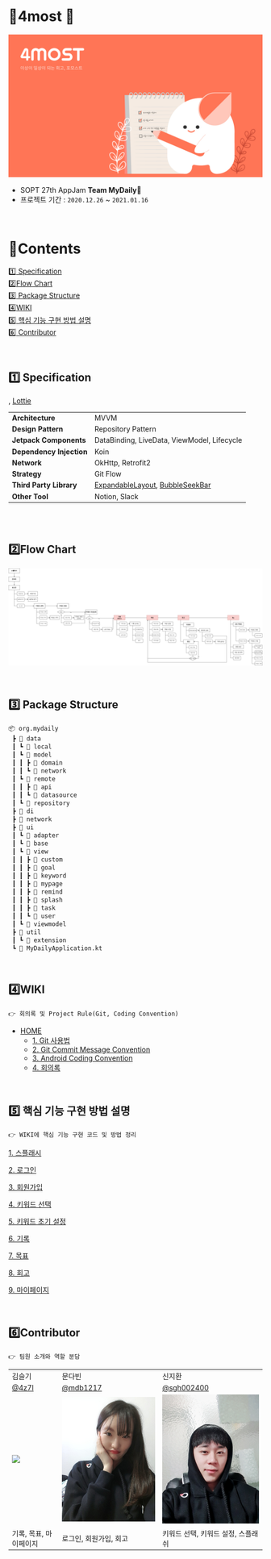 # ​🧡​4most 🧡

![img](/wiki/app_description.png)


- SOPT 27th AppJam **Team MyDaily**​:seedling:
- 프로젝트 기간 : `2020.12.26` ~ `2021.01.16`


<br>

# :green_book:​Contents

[:one:​ Specification](#one-specification)<br>
[:two:​ Flow Chart](#two-flow-chart)<br>
[:three:​ Package Structure](#three-package-structure)<br>
[:four:​ WIKI](#four-wiki)<br>
[:five:​ 핵심 기능 구현 방법 설명](#five-핵심-기능-구현-방법-설명)<br>
[:six:​ Contributor](#six-contributor)<br>




<br>

## ​:one:​ Specification

<table class="tg">
<tbody>
  <tr>
    <td><b>Architecture</b></td>
    <td>MVVM</td>
  </tr>
<tr>
    <td><b>Design Pattern</b></td>
<td>Repository Pattern</td>
</tr>
<tr>
    <td><b>Jetpack Components</b></td>
<td>DataBinding, LiveData, ViewModel, Lifecycle</td>
</tr>
<tr>
    <td><b>Dependency Injection</b></td>
<td>Koin</td>
</tr>
<tr>
    <td><b>Network</b></td>
<td>OkHttp, Retrofit2</td>
</tr>
<tr>
    <td><b>Strategy</b></td>
<td>Git Flow</td>
</tr>

<tr>
    <td><b>Third Party Library</b></td>
<td><a href="https://github.com/skydoves/ExpandableLayout">ExpandableLayout</a>,
 <a href="https://github.com/woxingxiao/BubbleSeekBar">BubbleSeekBar</a></td>,
  <a href="https://github.com/airbnb/lottie-android">Lottie</a></td>

</tr>
<tr>
    <td><b>Other Tool</b></td>
<td>Notion, Slack</td>
</tr>
</tbody>
</table>

<br>

<br>

## :two:​ Flow Chart

![img](/wiki/image/210104_flowchart.png)



<br>

## :three:​ Package Structure

```
📦 org.mydaily
 ┣ 📂 data
 ┃ ┗ 📂 local
 ┃ ┗ 📂 model
 ┃ ┃ ┣ 📂 domain
 ┃ ┃ ┗ 📂 network
 ┃ ┗ 📂 remote
 ┃ ┃ ┣ 📂 api
 ┃ ┃ ┗ 📂 datasource
 ┃ ┗ 📂 repository
 ┣ 📂 di
 ┣ 📂 network
 ┣ 📂 ui
 ┃ ┗ 📂 adapter
 ┃ ┗ 📂 base
 ┃ ┗ 📂 view
 ┃ ┃ ┣ 📂 custom
 ┃ ┃ ┣ 📂 goal
 ┃ ┃ ┣ 📂 keyword
 ┃ ┃ ┣ 📂 mypage
 ┃ ┃ ┣ 📂 remind
 ┃ ┃ ┣ 📂 splash
 ┃ ┃ ┣ 📂 task
 ┃ ┃ ┗ 📂 user
 ┃ ┗ 📂 viewmodel
 ┣ 📂 util
 ┃ ┗ 📂 extension
 ┗ 📜 MyDailyApplication.kt
```



<br>

## :four:​ WIKI

```
👉 회의록 및 Project Rule(Git, Coding Convention)
```
- [HOME](https://github.com/TeamMyDaily/4most-Android/wiki)
  - [1. Git 사용법](https://github.com/TeamMyDaily/4most-Android/wiki/1.-Git-%EC%82%AC%EC%9A%A9%EB%B2%95)
  - [2. Git Commit Message Convention](https://github.com/TeamMyDaily/4most-Android/wiki/2.-Git-Commit-Message-Convention)
  - [3. Android Coding Convention](https://github.com/TeamMyDaily/4most-Android/wiki/3.-Android-Coding-Convention)
  - [4. 회의록](https://github.com/TeamMyDaily/4most-Android/wiki/4.-%ED%9A%8C%EC%9D%98%EB%A1%9D)




<br>

## :five:​ 핵심 기능 구현 방법 설명

```
👉 WIKI에 핵심 기능 구현 코드 및 방법 정리
```

[1. 스플래시](https://github.com/TeamMyDaily/4most-Android/wiki/5.1.-%EC%8A%A4%ED%94%8C%EB%9E%98%EC%8B%9C)

[2. 로그인](https://github.com/TeamMyDaily/4most-Android/wiki/5.2.-%EB%A1%9C%EA%B7%B8%EC%9D%B8)

[3. 회원가입](https://github.com/TeamMyDaily/4most-Android/wiki/5.3.-%ED%9A%8C%EC%9B%90%EA%B0%80%EC%9E%85)

[4. 키워드 선택](https://github.com/TeamMyDaily/4most-Android/wiki/5.4.-%ED%82%A4%EC%9B%8C%EB%93%9C-%EC%84%A0%ED%83%9D)

[5. 키워드 초기 설정](https://github.com/TeamMyDaily/4most-Android/wiki/5.5.-%ED%82%A4%EC%9B%8C%EB%93%9C-%EC%B4%88%EA%B8%B0-%EC%84%A4%EC%A0%95)

[6. 기록](https://github.com/TeamMyDaily/4most-Android/wiki/5.6.-%EA%B8%B0%EB%A1%9D)

[7. 목표](https://github.com/TeamMyDaily/4most-Android/wiki/5.7.-%EB%AA%A9%ED%91%9C)

[8. 회고](https://github.com/TeamMyDaily/4most-Android/wiki/5.8.-%ED%9A%8C%EA%B3%A0)

[9. 마이페이지](https://github.com/TeamMyDaily/4most-Android/wiki/5.9.-%EB%A7%88%EC%9D%B4%ED%8E%98%EC%9D%B4%EC%A7%80)




<br>

## :six:​ Contributor

```
👉 팀원 소개와 역할 분담
```

<table class="tg">
<tbody>
    <tr>
        <td>김슬기</td>
        <td>문다빈</td>
        <td>신지환</td>
    </tr>
    <tr>
        <td><a href="https://github.com/4z7l">@4z7l</a></td>
        <td><a href="https://github.com/mdb1217">@mdb1217</a></td>
        <td><a href="https://github.com/sgh002400">@sgh002400</a></td>
    </tr>
    <tr>
        <td><img src="/wiki/contributor/4z7l.png" width="300px"/></td>
        <td><img src="/wiki/contributor/mdb1217.jpeg"  width="300px"/></td>
        <td><img src="/wiki/contributor/sgh002400.png"  width="300px"/></td>
    </tr>
    <tr>
        <td>기록, 목표, 마이페이지</td>
        <td>로그인, 회원가입, 회고</td>
        <td>키워드 선택, 키워드 설정, 스플래쉬</td>
    </tr>
</tbody>
</table>

